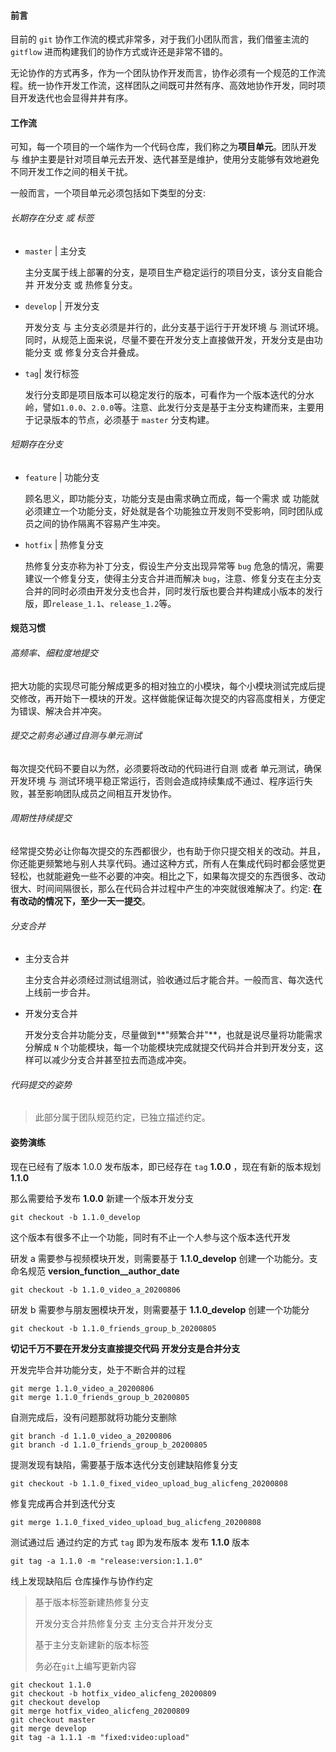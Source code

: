 #### 前言

目前的 `git` 协作工作流的模式非常多，对于我们小团队而言，我们借鉴主流的 `gitflow` 进而构建我们的协作方式或许还是非常不错的。

无论协作的方式再多，作为一个团队协作开发而言，协作必须有一个规范的工作流程。统一协作开发工作流，这样团队之间既可井然有序、高效地协作开发，同时项目开发迭代也会显得井井有序。



#### 工作流

可知，每一个项目的一个端作为一个代码仓库，我们称之为**项目单元**。团队开发 与 维护主要是针对项目单元去开发、迭代甚至是维护，使用分支能够有效地避免不同开发工作之间的相关干扰。

一般而言，一个项目单元必须包括如下类型的分支: 

###### 长期存在分支 或 标签

- `master` | 主分支

  主分支属于线上部署的分支，是项目生产稳定运行的项目分支，该分支自能合并 开发分支 或 热修复分支。

- `develop` | 开发分支

  开发分支 与 主分支必须是并行的，此分支基于运行于开发环境 与 测试环境。同时，从规范上面来说，尽量不要在开发分支上直接做开发，开发分支是由功能分支 或 修复分支合并叠成。

- `tag`| 发行标签
  
  发行分支即是项目版本可以稳定发行的版本，可看作为一个版本迭代的分水岭，譬如`1.0.0`、`2.0.0`等。注意、此发行分支是基于主分支构建而来，主要用于记录版本的节点，必须基于 `master` 分支构建。

###### 短期存在分支

- `feature` | 功能分支

  顾名思义，即功能分支，功能分支是由需求确立而成，每一个需求 或 功能就必须建立一个功能分支，好处就是各个功能独立开发则不受影响，同时团队成员之间的协作隔离不容易产生冲突。

- `hotfix` | 热修复分支

  热修复分支亦称为补丁分支，假设生产分支出现异常等 `bug` 危急的情况，需要建议一个修复分支，使得主分支合并进而解决 `bug`，注意、修复分支在主分支合并的同时必须由开发分支也合并，同时发行版也要合并构建成小版本的发行版，即`release_1.1`、`release_1.2`等。



#### 规范习惯

###### 高频率、细粒度地提交

把大功能的实现尽可能分解成更多的相对独立的小模块，每个小模块测试完成后提交修改，再开始下一模块的开发。这样做能保证每次提交的内容高度相关，方便定为错误、解决合并冲突。

###### 提交之前务必通过自测与单元测试

每次提交代码不要自以为然，必须要将改动的代码进行自测 或者 单元测试，确保开发环境 与 测试环境平稳正常运行，否则会造成持续集成不通过、程序运行失败，甚至影响团队成员之间相互开发协作。

###### 周期性持续提交

经常提交势必让你每次提交的东西都很少，也有助于你只提交相关的改动。并且，你还能更频繁地与别人共享代码。通过这种方式，所有人在集成代码时都会感觉更轻松，也就能避免一些不必要的冲突。相比之下，如果每次提交的东西很多、改动很大、时间间隔很长，那么在代码合并过程中产生的冲突就很难解决了。约定: **在有改动的情况下，至少一天一提交**。

###### 分支合并

- 主分支合并

  主分支合并必须经过测试组测试，验收通过后才能合并。一般而言、每次迭代上线前一步合并。

- 开发分支合并

  开发分支合并功能分支，尽量做到**"频繁合并"**，也就是说尽量将功能需求分解成 `N` 个功能模块，每一个功能模块完成就提交代码并合并到开发分支，这样可以减少分支合并甚至拉去而造成冲突。

###### 代码提交的姿势

> 此部分属于团队规范约定，已独立描述约定。



#### 姿势演练

现在已经有了版本 1.0.0 发布版本，即已经存在 `tag` **1.0.0** ，现在有新的版本规划 **1.1.0**

那么需要给予发布 **1.0.0** 新建一个版本开发分支

```shell
git checkout -b 1.1.0_develop
```



这个版本有很多不止一个功能，同时有不止一个人参与这个版本迭代开发

研发 a 需要参与视频模块开发，则需要基于 **1.1.0_develop** 创建一个功能分。支命名规范 **version_function__author_date**

```shell
git checkout -b 1.1.0_video_a_20200806
```



研发 b 需要参与朋友圈模块开发，则需要基于 **1.1.0_develop** 创建一个功能分

```shell
git checkout -b 1.1.0_friends_group_b_20200805
```

**切记千万不要在开发分支直接提交代码 开发分支是合并分支**



开发完毕合并功能分支，处于不断合并的过程

```shell
git merge 1.1.0_video_a_20200806
git merge 1.1.0_friends_group_b_20200805
```



自测完成后，没有问题那就将功能分支删除

```shell
git branch -d 1.1.0_video_a_20200806
git branch -d 1.1.0_friends_group_b_20200805
```



提测发现有缺陷，需要基于版本迭代分支创建缺陷修复分支

```shell
git checkout -b 1.1.0_fixed_video_upload_bug_alicfeng_20200808
```



修复完成再合并到迭代分支

```shell
git merge 1.1.0_fixed_video_upload_bug_alicfeng_20200808
```



测试通过后 通过约定的方式 `tag` 即为发布版本 发布 **1.1.0** 版本

```shell
git tag -a 1.1.0 -m "release:version:1.1.0" 
```



线上发现缺陷后 仓库操作与协作约定

> 基于版本标签新建热修复分支
>
> 开发分支合并热修复分支 主分支合并开发分支
>
> 基于主分支新建新的版本标签
>
> 务必在`git`上编写更新内容

```
git checkout 1.1.0
git checkout -b hotfix_video_alicfeng_20200809
git checkout develop
git merge hotfix_video_alicfeng_20200809
git checkout master
git merge develop
git tag -a 1.1.1 -m "fixed:video:upload"
```



